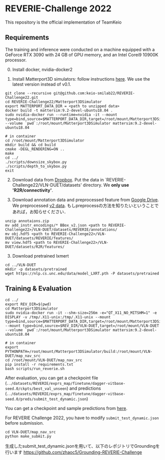 # REVERIE-Challenge 2022

This repository is the official implementation of TeamKeio

## Requirements
The training and inference were conducted on a machine equipped with a GeForce RTX 3090 with 24 GB of GPU memory, and an Intel Corei9 10900K processor. 

0. Install docker, nvidia-docker2

1. Install Matterport3D simulators: follow instructions [here](https://github.com/peteanderson80/Matterport3DSimulator). We use the latest version instead of v0.1.
```
git clone --recursive git@github.com:keio-smilab22/REVERIE-Challenge22.git
cd REVERIE-Challenge22/Matterport3DSimulator
export MATTERPORT_DATA_DIR = <path to unzipped data>
docker build -t mattersim:9.2-devel-ubuntu18.04 .
sudo nvidia-docker run --runtime=nvidia -it --mount type=bind,source=$MATTERPORT_DATA_DIR,target=/root/mount/Matterport3DSimulator/data --volume `pwd`:/root/mount/Matterport3DSimulator mattersim:9.2-devel-ubuntu18.04

# in container
cd /root/mount/Matterport3DSimulator
mkdir build && cd build
cmake -DEGL_RENDERING=ON ..
make
cd ../
./scripts/downsize_skybox.py
./scripts/depth_to_skybox.py
exit
```

2. Download data from [Dropbox](https://www.dropbox.com/sh/u3lhng7t2gq36td/AABAIdFnJxhhCg2ItpAhMtUBa?dl=0). Put the data in `REVERIE-Challenge22/VLN-DUET/datasets' directory. We **only use 'R2R/connectivity'**.

3. Download annotation data and preprocessed feature from [Google Drive](https://drive.google.com/drive/folders/1svrvFcpfLarWh-DO1hH4O8ZeYRRuoZ7t?usp=sharing). We preprocessed [v2 data](https://github.com/YuankaiQi/REVERIE/tree/master/tasks/REVERIE/data_v2). もしpreprocessの方法を知りたいということであれば，お知らせください．
```
unzip annotaions.zip
mv add_instr_encodings/* BBox_v2.json <path to REVERIE-Challenge22>/VLN-DUET/datasets/REVERIE/annotations/
mv obj.hdf5 <path to REVERIE-Challenge22>/VLN-DUET/datasets/REVERIE/features/
mv view.hdf5 <path to REVERIE-Challenge22>/VLN-DUET/datasets/R2R/features/
```


3. Download pretrained lxmert
```
cd ../VLN-DUET
mkdir -p datasets/pretrained 
wget https://nlp.cs.unc.edu/data/model_LXRT.pth -P datasets/pretrained
```

## Training & Evaluation

```
cd ../
export REV_DIR=$(pwd)
cd Matterport3DSimulator
sudo nvidia-docker run -it --shm-size=256m -e="QT_X11_NO_MITSHM=1" -e DISPLAY -v /tmp/.X11-unix:/tmp/.X11-unix --mount type=bind,source=$MATTERPORT_DATA_DIR,target=/root/mount/Matterport3DSimulator/data,readonly --mount type=bind,source=$REV_DIR/VLN-DUET,target=/root/mount/VLN-DUET --volume `pwd`:/root/mount/Matterport3DSimulator mattersim:9.2-devel-ubuntu18.04

# in container
export PYTHONPATH=/root/mount/Matterport3DSimulator/build:/root/mount/VLN-DUET/map_nav_src
cd /root/mount/VLN-DUET/map_nav_src
pip install -r requirements.txt
bash scripts/run_reverie.sh
```

After evaluation, you can get a checkpoint file (`../datasets/REVERIE/exprs_map/finetune/dagger-vitbase-seed.0/ckpts/best_val_unseen`) and predictions (`../datasets/REVERIE/exprs_map/finetune/dagger-vitbase-seed.0/preds/submit_test_dynamic.json`)

You can get a checkpoint and sample predictions from [here](https://drive.google.com/drive/u/2/folders/1svrvFcpfLarWh-DO1hH4O8ZeYRRuoZ7t).

For REVERIE Challenge 2022, you have to modify `submit_test_dynamic.json` before submission. 
```
cd VLN-DUET/map_nav_src
python make_submit.py
```

生成したsubmit_test_dynamic.jsonを用いて、以下のレポジトリでGroundingを行います
https://github.com/zhaoc5/Grounding-REVERIE-Challenge
